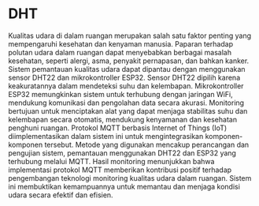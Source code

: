 # DHT
Kualitas udara di dalam ruangan merupakan salah satu faktor penting yang mempengaruhi kesehatan dan kenyaman manusia. Paparan terhadap polutan udara dalam ruangan dapat menyebabkan berbagai masalah kesehatan, seperti alergi, asma, penyakit pernapasan, dan bahkan kanker. Sistem pemantauan kualitas udara dapat dipantau dengan menggunakan sensor DHT22 dan mikrokontroller ESP32. Sensor DHT22 dipilih karena keakuratannya dalam mendeteksi suhu dan kelembapan. Mikrokontroller ESP32 memungkinkan sistem untuk terhubung dengan jaringan WiFi, mendukung komunikasi dan pengolahan data secara akurasi. Monitoring bertujuan untuk menciptakan alat yang dapat menjaga stabilitas suhu dan kelembapan secara otomatis, mendukung kenyamanan dan kesehatan penghuni ruangan. Protokol MQTT berbasis Internet of Things (IoT) diimplementasikan dalam sistem ini untuk mengintegrasikan komponen-komponen tersebut. Metode yang digunakan mencakup perancangan dan pengujian sistem, pemantauan menggunakan DHT22 dan ESP32 yang terhubung melalui MQTT. Hasil monitoring menunjukkan bahwa implementasi protokol MQTT memberikan kontribusi positif terhadap pengembangan teknologi monitoring kualitas udara dalam ruangan. Sistem ini membuktikan kemampuannya untuk memantau dan menjaga kondisi udara secara efektif dan efisien.
